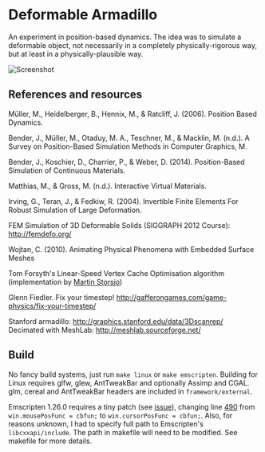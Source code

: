 Deformable Armadillo
====================

An experiment in position-based dynamics. The idea was to simulate a deformable object, not necessarily in a completely
physically-rigorous way, but at least in a physically-plausible way.

![Screenshot](http://matejd.github.io/DeformableArmadillo/docs/armadillo-screenshot1.png)


References and resources
------------------------

Müller, M., Heidelberger, B., Hennix, M., & Ratcliff, J. (2006). Position Based Dynamics.

Bender, J., Müller, M., Otaduy, M. A., Teschner, M., & Macklin, M. (n.d.). A Survey on Position-Based Simulation Methods in Computer Graphics, M.

Bender, J., Koschier, D., Charrier, P., & Weber, D. (2014). Position-Based Simulation of Continuous Materials.

Matthias, M., & Gross, M. (n.d.). Interactive Virtual Materials.

Irving, G., Teran, J., & Fedkiw, R. (2004). Invertible Finite Elements For Robust Simulation of Large Deformation.

FEM Simulation of 3D Deformable Solids (SIGGRAPH 2012 Course): http://femdefo.org/

Wojtan, C. (2010). Animating Physical Phenomena with Embedded Surface Meshes

Tom Forsyth's Linear-Speed Vertex Cache Optimisation algorithm (implementation by [Martin Storsjo](https://github.com/vivkin/forsyth))

Glenn Fiedler. Fix your timestep! http://gafferongames.com/game-physics/fix-your-timestep/

Stanford armadillo: http://graphics.stanford.edu/data/3Dscanrep/
Decimated with MeshLab: http://meshlab.sourceforge.net/


Build
-----

No fancy build systems, just run `make linux` or `make emscripten`.
Building for Linux requires glfw, glew, AntTweakBar and optionally Assimp and CGAL.
glm, cereal and AntTweakBar headers are included in `framework/external`.

Emscripten 1.26.0 requires a tiny patch (see [issue](https://github.com/kripken/emscripten/issues/2949)),
changing line [490](https://github.com/kripken/emscripten/blob/master/src/library_glfw.js#L490) from
`win.mousePosFunc = cbfun;` to `win.cursorPosFunc = cbfun;`. Also, for reasons unknown, I had
to specify full path to Emscripten's `libcxxapi/include`. The path in makefile will need to be modified.
See makefile for more details.
